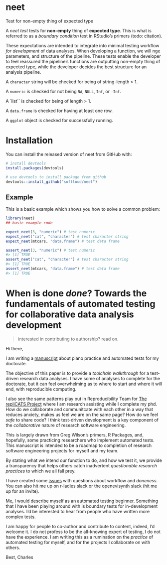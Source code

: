 
<!-- README.md is generated from README.Rmd. Please edit that file -->

# neet

<!-- badges: start -->

<!-- badges: end -->

Test for non-empty thing of expected type

A *neet test* tests for **non-empty** thing of **expected type**. This
is what is referred to as a *boundary condition* test in RStudio’s
primers (todo: citation).

These expectations are intended to integrate into minimal testing
workflow *for development* of data analyses. When developing a function,
we will nge parameters, and structure of the pipeline. These tests
enable the developer to feel reassured the pipeline’s functions are
outputting non-empty thing of expected type, while the developer decides
the best structure for an analysis pipeline.

A `character` string will be checked for being of string-length \> 1.

A `numeric` is checked for not being `NA`, `NULL`, `Inf`, or `-Inf`.

A \`list\`\` is checked for being of length \> 1.

A `data.frame` is checked for having at least one row.

A `ggplot` object is checked for successfully running.

# Installation

You can install the released version of neet from GitHub with:

``` r
# install devtools
install.packages(devtools) 

# use devtools to install package from github
devtools::install_github("softloud/neet")
```

## Example

This is a basic example which shows you how to solve a common problem:

``` r
library(neet)
## basic example code

expect_neet(3, "numeric") # test numeric
expect_neet("cat", "character") # test character string
expect_neet(mtcars, "data.frame") # test data frame

assert_neet(3, "numeric") # test numeric
#> [1] TRUE
assert_neet("cat", "character") # test character string
#> [1] TRUE
assert_neet(mtcars, "data.frame") # test data frame
#> [1] TRUE
```

# When is done *done*? Towards the fundamentals of automated testing for collaborative data analysis development

> interested in contributing to authorship? read on.

Hi there,

I am writing a
[manuscript](https://github.com/softloud/neet/blob/master/analysis/when-is-done-done.Rmd)
about piano practice and automated tests for my doctorate.

The objective of this paper is to provide a *toolchain walkthrough* for
a test-driven research data analyses. I have some of analyses to
complete for the doctorate, but it can feel overwhelming as to where to
start and where it will end, with reproducible computing.

I also see the same patterns play out in Reproducibility Team for [The
repliCATS Project](https://replicats.research.unimelb.edu.au/) where I
am research assisting while I complete my phd. How do we collaborate and
communitcate with each other in a way that reduces anxiety, makes us
feel we are on the same page? How do we feel *safe* to share code? I
think test-driven development is a key component of the *collaborative*
nature of research software engineering.

This is largely drawn from Greg Wilson’s primers, R Packages, and,
hopefully, some practicing researchers who implement automated tests.
This manuscript is intended to be a roadmap to completion of research
software engineering projects for myself and my team.

By stating what we intend our function to do, and how we test it, we
provide a transparency that helps others catch inadvertent *questionable
research practices* to which we all fall prey.

I have created some [issues](https://github.com/softloud/neet/issues)
with questions about workflow and *doneness*. You can also hit me up on
r-ladies slack or the openevisynth slack (hit me up for an invite).

Me, I would describe myself as an automated testing beginner. Something
that I have been playing around with is boundary tests for
in-development analyses. I’d be interested to hear from people who have
written more complex tests.

I am happy for people to co-author and contribute to content, indeed,
I’d welcome it. I do not profess to be the all-knowing expert of
testing, I do not have the experience. I am writing this as a rumination
on the *practice* of automated testing for myself, and for the projects
I collaborate on with others.

Best, Charles
